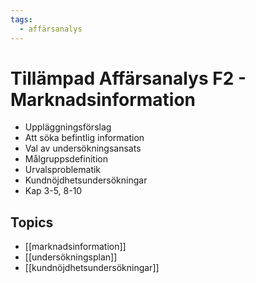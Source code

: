 ```yaml
---
tags:
  - affärsanalys
---
```

# Tillämpad Affärsanalys F2 - Marknadsinformation
- Uppläggningsförslag
- Att söka befintlig information
- Val av undersökningsansats
- Målgruppsdefinition
- Urvalsproblematik
- Kundnöjdhetsundersökningar
- Kap 3-5, 8-10

## Topics
- [[marknadsinformation]]
- [[undersökningsplan]]
- [[kundnöjdhetsundersökningar]]